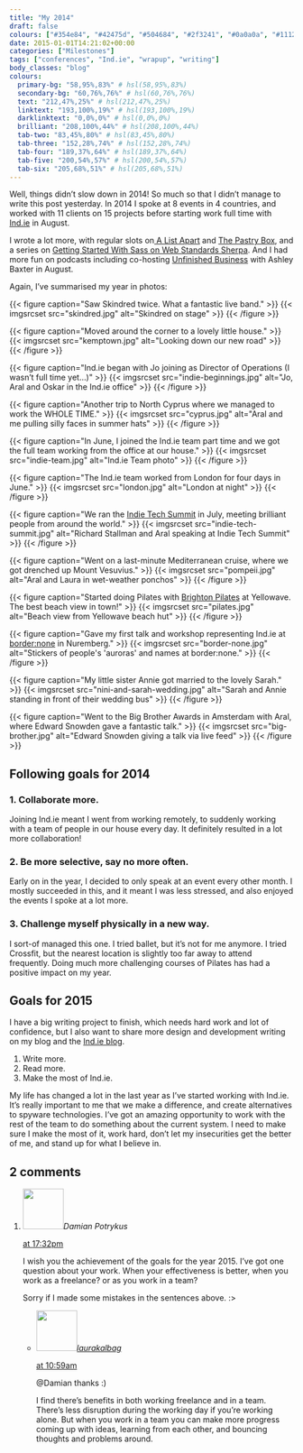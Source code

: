 ```yaml
---
title: "My 2014"
draft: false
colours: ["#354e84", "#42475d", "#504684", "#2f3241", "#0a0a0a", "#111217", "#2d2d2d"]
date: 2015-01-01T14:21:02+00:00
categories: ["Milestones"]
tags: ["conferences", "Ind.ie", "wrapup", "writing"]
body_classes: "blog"
colours:
  primary-bg: "58,95%,83%" # hsl(58,95%,83%)
  secondary-bg: "60,76%,76%" # hsl(60,76%,76%)
  text: "212,47%,25%" # hsl(212,47%,25%)
  linktext: "193,100%,19%" # hsl(193,100%,19%)
  darklinktext: "0,0%,0%" # hsl(0,0%,0%)
  brilliant: "208,100%,44%" # hsl(208,100%,44%)
  tab-two: "83,45%,80%" # hsl(83,45%,80%)
  tab-three: "152,28%,74%" # hsl(152,28%,74%)
  tab-four: "189,37%,64%" # hsl(189,37%,64%)
  tab-five: "200,54%,57%" # hsl(200,54%,57%)
  tab-six: "205,68%,51%" # hsl(205,68%,51%)
---
```


Well, things didn’t slow down in 2014! So much so that I didn’t manage to write this post yesterday. In 2014 I spoke at 8 events in 4 countries, and worked with 11 clients on 15 projects before starting work full time with [Ind.ie](https://ind.ie) in August.

I wrote a lot more, with regular slots on[ A List Apart](http://alistapart.com/author/laurakalbag) and [The Pastry Box](https://the-pastry-box-project.net/baker/laura-kalbag), and a series on [Getting Started With Sass on Web Standards Sherpa](http://webstandardssherpa.com/about/authors/laura-kalbag/). And I had more fun on podcasts including co-hosting [Unfinished Business](http://unfinished.bz) with Ashley Baxter in August.

Again, I’ve summarised my year in photos:

{{< figure caption="Saw Skindred twice. What a fantastic live band." >}}
  {{< imgsrcset src="skindred.jpg" alt="Skindred on stage" >}}
{{< /figure >}}

{{< figure caption="Moved around the corner to a lovely little house." >}}
  {{< imgsrcset src="kemptown.jpg" alt="Looking down our new road" >}}
{{< /figure >}}

{{< figure caption="Ind.ie began with Jo joining as Director of Operations (I wasn’t full time yet…)" >}}
  {{< imgsrcset src="indie-beginnings.jpg" alt="Jo, Aral and Oskar in the Ind.ie office" >}}
{{< /figure >}}

{{< figure caption="Another trip to North Cyprus where we managed to work the WHOLE TIME." >}}
  {{< imgsrcset src="cyprus.jpg" alt="Aral and me pulling silly faces in summer hats" >}}
{{< /figure >}}

{{< figure caption="In June, I joined the Ind.ie team part time and we got the full team working from the office at our house." >}}
  {{< imgsrcset src="indie-team.jpg" alt="Ind.ie Team photo" >}}
{{< /figure >}}

{{< figure caption="The Ind.ie team worked from London for four days in June." >}}
  {{< imgsrcset src="london.jpg" alt="London at night" >}}
{{< /figure >}}

{{< figure caption="We ran the [Indie Tech Summit](https://ind.ie/about/summit) in July, meeting brilliant people from around the world." >}}
  {{< imgsrcset src="indie-tech-summit.jpg" alt="Richard Stallman and Aral speaking at Indie Tech Summit" >}}
{{< /figure >}}

{{< figure caption="Went on a last-minute Mediterranean cruise, where we got drenched up Mount Vesuvius." >}}
  {{< imgsrcset src="pompeii.jpg" alt="Aral and Laura in wet-weather ponchos" >}}
{{< /figure >}}

{{< figure caption="Started doing Pilates with [Brighton Pilates](http://www.brightonpilates.co.uk) at Yellowave. The best beach view in town!" >}}
  {{< imgsrcset src="pilates.jpg" alt="Beach view from Yellowave beach hut" >}}
{{< /figure >}}

{{< figure caption="Gave my first talk and workshop representing Ind.ie at [border:none](https://border-none.net/2014) in Nuremberg." >}}
  {{< imgsrcset src="border-none.jpg" alt="Stickers of people's 'auroras' and names at border:none." >}}
{{< /figure >}}

{{< figure caption="My little sister Annie got married to the lovely Sarah." >}}
  {{< imgsrcset src="nini-and-sarah-wedding.jpg" alt="Sarah and Annie standing in front of their wedding bus" >}}
{{< /figure >}}

{{< figure caption="Went to the Big Brother Awards in Amsterdam with Aral, where Edward Snowden gave a fantastic talk." >}}
  {{< imgsrcset src="big-brother.jpg" alt="Edward Snowden giving a talk via live feed" >}}
{{< /figure >}}

## Following goals for 2014

### 1. Collaborate more.

Joining Ind.ie meant I went from working remotely, to suddenly working with a team of people in our house every day. It definitely resulted in a lot more collaboration!

### 2. Be more selective, say no more often.

Early on in the year, I decided to only speak at an event every other month. I mostly succeeded in this, and it meant I was less stressed, and also enjoyed the events I spoke at a lot more.

### 3. Challenge myself physically in a new way.

I sort-of managed this one. I tried ballet, but it’s not for me anymore. I tried Crossfit, but the nearest location is slightly too far away to attend frequently. Doing much more challenging courses of Pilates has had a positive impact on my year.

## Goals for 2015

I have a big writing project to finish, which needs hard work and lot of confidence, but I also want to share more design and development writing on my blog and the [Ind.ie blog](https://ind.ie/about/blog).

1. Write more.
2. Read more.
3. Make the most of Ind.ie.

My life has changed a lot in the last year as I’ve started working with Ind.ie. It’s really important to me that we make a difference, and create alternatives to spyware technologies. I’ve got an amazing opportunity to work with the rest of the team to do something about the current system. I need to make sure I make the most of it, work hard, don’t let my insecurities get the better of me, and stand up for what I believe in.

## 2 comments

<ol class="commentlist">
	<li class="comment even thread-even depth-1" id="li-comment-134345">
			<div class="comment-author vcard">
			<img alt='' src='https://secure.gravatar.com/avatar/5c25f32aea5aa15f5b84fddad21bc54d?s=72&amp;d=mm&amp;r=g' srcset='https://secure.gravatar.com/avatar/5c25f32aea5aa15f5b84fddad21bc54d?s=144&amp;d=mm&amp;r=g 2x' class='avatar avatar-72 photo' height='72' width='72' /><cite class="fn">Damian Potrykus</cite>
				<aside class="comment-meta commentmetadata"><p><a href="#comment-134345"><time datetime="2015-01-01T17:32:17+00:00" pubdate class="published">
		 at <span class="hours">17:32pm</span></time></a></p>
	</aside>
	</div>
	<div class="comment-entry">
		I wish you the achievement of the goals for the year 2015. I’ve got one question about your work.  When your effectiveness is better, when you work as a freelance? or as you work in a team?

Sorry if I made some mistakes in the sentences above. :&gt;
	</div>
	<ul class="children">
		<li class="comment byuser comment-author-laurakalbag bypostauthor odd alt depth-2" id="li-comment-134724">
			<div class="comment-author vcard">
			<img alt='' src='https://secure.gravatar.com/avatar/1fdeaf38709c0e27b603515b052903f6?s=72&amp;d=mm&amp;r=g' srcset='https://secure.gravatar.com/avatar/1fdeaf38709c0e27b603515b052903f6?s=144&amp;d=mm&amp;r=g 2x' class='avatar avatar-72 photo' height='72' width='72' /><cite class="fn"><a href='http://laurakalbag.wpengine.com' rel='external nofollow' class='url'>laurakalbag</a></cite>
				<aside class="comment-meta commentmetadata"><p><a href="#comment-134724"><time datetime="2015-01-02T10:59:46+00:00" pubdate class="published">
		 at <span class="hours">10:59am</span></time></a></p>
	</aside>
	</div>
	<div class="comment-entry">
		@Damian thanks :)

I find there’s benefits in both working freelance and in a team. There’s less disruption during the working day if you’re working alone. But when you work in a team you can make more progress coming up with ideas, learning from each other, and bouncing thoughts and problems around.
		</div>
	</li>
</ol>
